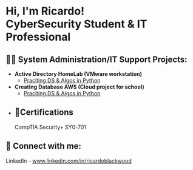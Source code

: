 <h1>Hi, I'm Ricardo! <br/><a >CyberSecurity Student</a> & <a > IT Professional</a> 
<h2>👨‍💻 System Administration/IT Support Projects:</h2>

- <b>Active Directory HomeLab (VMware workstation)</b>
  - [Praciting DS & Algos in Python](https://github.com/joshmadakor1/Algorithms-Practice)
- <b> Creating Database AWS (Cloud project for school)</b>
  - [Praciting DS & Algos in Python](https://github.com/joshmadakor1/Algorithms-Practice)
- <h2>📄Certifications</h2>
   CompTIA Security+ SY0-701
  
<h2> 🤳 Connect with me:</h2>

LinkedIn - www.linkedin.com/in/ricardoblackwood

[linkedin]: www.linkedin.com/in/ricardoblackwood

<!--
**1RonanRB/RicardoBlackwood** is a ✨ _special_ ✨ repository because its `README.md` (this file) appears on your GitHub profile.

Here are some ideas to get you started:

- 🔭 I’m currently working on ...
- 🌱 I’m currently learning ...
- 👯 I’m looking to collaborate on ...
- 🤔 I’m looking for help with ...
- 💬 Ask me about ...
- 📫 How to reach me: ...
- 😄 Pronouns: ...
- ⚡ Fun fact: ...
-->
